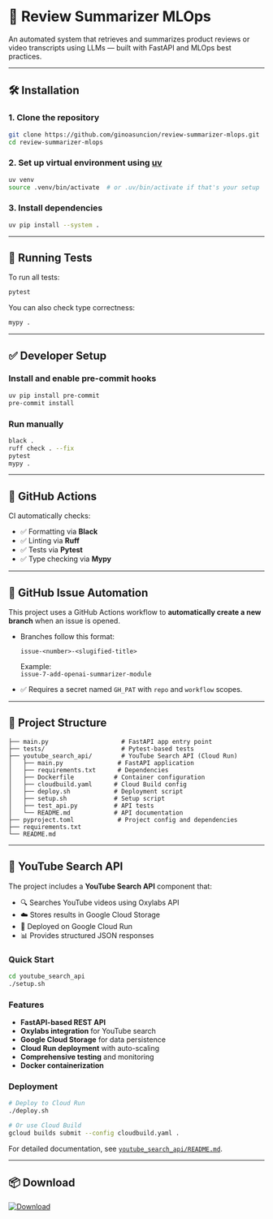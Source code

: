 # 🚀 Review Summarizer MLOps

An automated system that retrieves and summarizes product reviews or video transcripts using LLMs — built with FastAPI and MLOps best practices.

---

## 🛠 Installation

### 1. Clone the repository

```bash
git clone https://github.com/ginoasuncion/review-summarizer-mlops.git
cd review-summarizer-mlops
```

### 2. Set up virtual environment using [uv](https://github.com/astral-sh/uv)

```bash
uv venv
source .venv/bin/activate  # or .uv/bin/activate if that's your setup
```

### 3. Install dependencies

```bash
uv pip install --system .
```

---

## 🧪 Running Tests

To run all tests:

```bash
pytest
```

You can also check type correctness:

```bash
mypy .
```

---

## ✅ Developer Setup

### Install and enable pre-commit hooks

```bash
uv pip install pre-commit
pre-commit install
```

### Run manually

```bash
black .
ruff check . --fix
pytest
mypy .
```

---

## 🔁 GitHub Actions

CI automatically checks:
- ✅ Formatting via **Black**
- ✅ Linting via **Ruff**
- ✅ Tests via **Pytest**
- ✅ Type checking via **Mypy**

---

## 🧠 GitHub Issue Automation

This project uses a GitHub Actions workflow to **automatically create a new branch** when an issue is opened.

- Branches follow this format:

  ```
  issue-<number>-<slugified-title>
  ```

  Example:  
  `issue-7-add-openai-summarizer-module`

- ✅ Requires a secret named `GH_PAT` with `repo` and `workflow` scopes.

---

## 📂 Project Structure

```
├── main.py                    # FastAPI app entry point
├── tests/                     # Pytest-based tests
├── youtube_search_api/        # YouTube Search API (Cloud Run)
│   ├── main.py               # FastAPI application
│   ├── requirements.txt      # Dependencies
│   ├── Dockerfile           # Container configuration
│   ├── cloudbuild.yaml      # Cloud Build config
│   ├── deploy.sh            # Deployment script
│   ├── setup.sh             # Setup script
│   ├── test_api.py          # API tests
│   └── README.md            # API documentation
├── pyproject.toml            # Project config and dependencies
├── requirements.txt
└── README.md
```

---

## 🎥 YouTube Search API

The project includes a **YouTube Search API** component that:

- 🔍 Searches YouTube videos using Oxylabs API
- ☁️ Stores results in Google Cloud Storage
- 🚀 Deployed on Google Cloud Run
- 📊 Provides structured JSON responses

### Quick Start

```bash
cd youtube_search_api
./setup.sh
```

### Features

- **FastAPI-based REST API**
- **Oxylabs integration** for YouTube search
- **Google Cloud Storage** for data persistence
- **Cloud Run deployment** with auto-scaling
- **Comprehensive testing** and monitoring
- **Docker containerization**

### Deployment

```bash
# Deploy to Cloud Run
./deploy.sh

# Or use Cloud Build
gcloud builds submit --config cloudbuild.yaml .
```

For detailed documentation, see [`youtube_search_api/README.md`](youtube_search_api/README.md).

---

## 📦 Download

[![Download](https://img.shields.io/badge/Download-ZIP-blue?logo=github)](https://github.com/ginoasuncion/review-summarizer-mlops/archive/refs/heads/main.zip)

